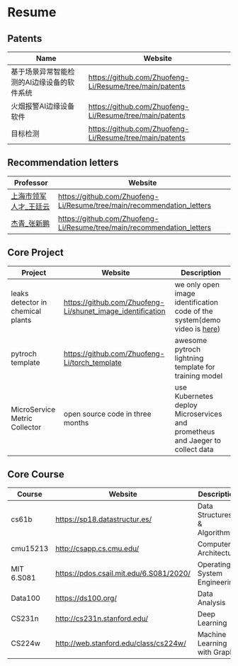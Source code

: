 # Resume
## Patents

|Name | Website
|  ----  | ----
|基于场景异常智能检测的AI边缘设备的软件系统| https://github.com/Zhuofeng-Li/Resume/tree/main/patents
|火烟报警AI边缘设备软件|https://github.com/Zhuofeng-Li/Resume/tree/main/patents
|目标检测|https://github.com/Zhuofeng-Li/Resume/tree/main/patents

## Recommendation letters
|Professor| Website
|  ----  | ----
[上海市领军人才_王廷云](https://www.shu.edu.cn/info/1610/75588.html)|https://github.com/Zhuofeng-Li/Resume/tree/main/recommendation_letters
[杰青_张新鹏](https://www.shu.edu.cn/info/1608/75523.htm)|https://github.com/Zhuofeng-Li/Resume/tree/main/recommendation_letters


## Core Project
|  Project   | Website  |Description
|  ----  | ----  |  ----  
|leaks detector in chemical plants|https://github.com/Zhuofeng-Li/shunet_image_identification|we only open image identification code of the system(demo video is [here](https://youtu.be/VXS-hr3zYXY))
pytroch template |  https://github.com/Zhuofeng-Li/torch_template | awesome pytroch lightning template for training model
MicroService Metric Collector| open source code in three months | use Kubernetes deploy Microservices and prometheus and Jaeger to collect data


## Core Course

|  Course   | Website  |Description  |My Lab 
|  ----  | ----  |  ----  | ---- |
| cs61b   | https://sp18.datastructur.es/ | Data Structures & Algorithms|https://github.com/Zhuofeng-Li/cs61b/tree/master |
| cmu15213  | http://csapp.cs.cmu.edu/ |Computer Architecture |
| MIT 6.S081 | https://pdos.csail.mit.edu/6.S081/2020/| Operating System Engineering | https://github.com/Zhuofeng-Li/xv6
| Data100| https://ds100.org/ | Data Analysis| 
| CS231n | http://cs231n.stanford.edu/| Deep Learning| https://github.com/Zhuofeng-Li/cs231n/tree/master
|CS224w | http://web.stanford.edu/class/cs224w/ | Machine Learning with Graphs | https://github.com/Zhuofeng-Li/cs224w/tree/master
